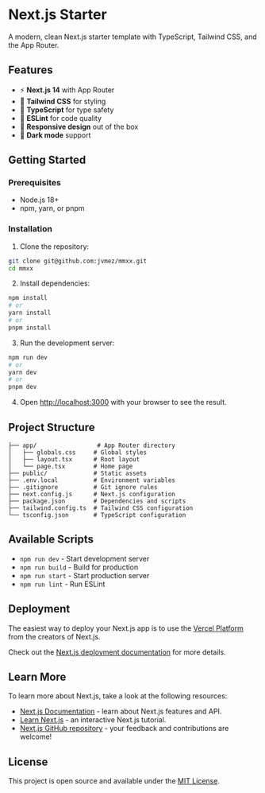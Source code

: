 # Next.js Starter

A modern, clean Next.js starter template with TypeScript, Tailwind CSS, and the App Router.

## Features

- ⚡ **Next.js 14** with App Router
- 🎨 **Tailwind CSS** for styling
- 📘 **TypeScript** for type safety
- 🚀 **ESLint** for code quality
- 📱 **Responsive design** out of the box
- 🌙 **Dark mode** support

## Getting Started

### Prerequisites

- Node.js 18+ 
- npm, yarn, or pnpm

### Installation

1. Clone the repository:
```bash
git clone git@github.com:jvmez/mmxx.git
cd mmxx
```

2. Install dependencies:
```bash
npm install
# or
yarn install
# or
pnpm install
```

3. Run the development server:
```bash
npm run dev
# or
yarn dev
# or
pnpm dev
```

4. Open [http://localhost:3000](http://localhost:3000) with your browser to see the result.

## Project Structure

```
├── app/                 # App Router directory
│   ├── globals.css     # Global styles
│   ├── layout.tsx      # Root layout
│   └── page.tsx        # Home page
├── public/             # Static assets
├── .env.local          # Environment variables
├── .gitignore          # Git ignore rules
├── next.config.js      # Next.js configuration
├── package.json        # Dependencies and scripts
├── tailwind.config.ts  # Tailwind CSS configuration
└── tsconfig.json       # TypeScript configuration
```

## Available Scripts

- `npm run dev` - Start development server
- `npm run build` - Build for production
- `npm run start` - Start production server
- `npm run lint` - Run ESLint

## Deployment

The easiest way to deploy your Next.js app is to use the [Vercel Platform](https://vercel.com/new?utm_medium=default-template&filter=next.js&utm_source=create-next-app&utm_campaign=create-next-app-readme) from the creators of Next.js.

Check out the [Next.js deployment documentation](https://nextjs.org/docs/deployment) for more details.

## Learn More

To learn more about Next.js, take a look at the following resources:

- [Next.js Documentation](https://nextjs.org/docs) - learn about Next.js features and API.
- [Learn Next.js](https://nextjs.org/learn) - an interactive Next.js tutorial.
- [Next.js GitHub repository](https://github.com/vercel/next.js/) - your feedback and contributions are welcome!

## License

This project is open source and available under the [MIT License](LICENSE).
